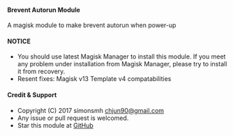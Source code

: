 #### Brevent Autorun Module
A magisk module to make brevent autorun when power-up

#### NOTICE

* You should use latest Magisk Manager to install this module. If you meet any problem under installation from Magisk Manager, please try to install it from recovery.
* Resent fixes:
Magisk v13 Template v4 compatabilities

#### Credit & Support

* Copyright (C) 2017 simonsmh <chjun90@gmail.com>
* Any issue or pull request is welcomed.
* Star this module at [GitHub](https://github.com/wuchjun/magisk-module-brevent-autorun)
